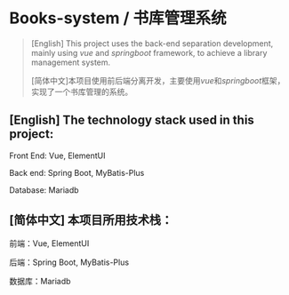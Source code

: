 # Books-system / 书库管理系统


>[English] This project uses the back-end separation development, mainly using *vue* and *springboot* framework, to achieve a library management system.
>
>[简体中文]本项目使用前后端分离开发，主要使用*vue*和*springboot*框架，实现了一个书库管理的系统。


## [English] The technology stack used in this project:

Front End: Vue, ElementUI

Back end: Spring Boot, MyBatis-Plus

Database: Mariadb


## [简体中文] 本项目所用技术栈：

前端：Vue, ElementUI

后端：Spring Boot, MyBatis-Plus

数据库：Mariadb
